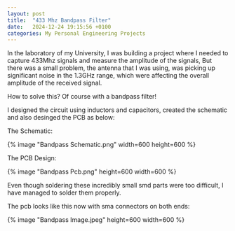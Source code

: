 ```yaml
---
layout: post
title:  "433 Mhz Bandpass Filter"
date:   2024-12-24 19:15:56 +0100
categories: My Personal Engineering Projects
---
```


In the laboratory of my University, I was building a project where I needed to capture 433Mhz signals and measure the amplitude of the signals, But there was a small problem, 
the antenna that I was using, was picking up significant noise in the 1.3GHz range, which were affecting the overall amplitude of the received signal. 

How to solve this? Of course with a bandpass filter!

I designed the circuit using inductors and capacitors, created the schematic and also desinged the PCB as below:

The Schematic:

{% image "Bandpass Schematic.png" width=600 height=600 %}

The PCB Design:

{% image "Bandpass Pcb.png" height=600 width=600 %}


Even though soldering these incredibly small smd parts were too difficult, I have managed to solder them properly.

The pcb looks like this now with sma connectors on both ends:

{% image "Bandpass Image.jpeg" height=600 width=600 %}